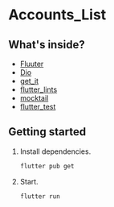 # Accounts_List

## What's inside?

- [Fluuter](https://flutter.dev/)
- [Dio](https://pub.dev/packages/dio)
- [get_it](https://pub.dev/packages/get_it)
- [flutter_lints ](https://pub.dev/packages/flutter_lints)
- [mocktail ](https://pub.dev/packages/mocktail)
- [flutter_test](https://docs.flutter.dev/testing)


## Getting started

1. Install dependencies.
   ```bash
   flutter pub get
   ```

2. Start.
   ```bash
   flutter run
   ```
   
